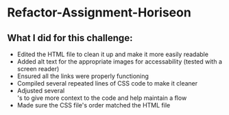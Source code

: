 # Refactor-Assignment-Horiseon

## What I did for this challenge:
* Edited the HTML file to clean it up and make it more easily readable
* Added alt text for the appropriate images for accessability (tested with a screen reader)
* Ensured all the links were properly functioning
* Compiled several repeated lines of CSS code to make it cleaner
* Adjusted several <div>'s to give more context to the code and help maintain a flow
* Made sure the CSS file's order matched the HTML file

